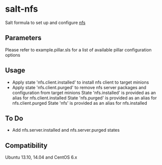 salt-nfs
==========

Salt formula to set up and configure [nfs](http://nfs.sourceforge.net/)

Parameters
------------
Please refer to example.pillar.sls for a list of available pillar configuration options

Usage
-----
- Apply state 'nfs.client.installed' to install nfs client to target minions
- Apply state 'nfs.client.purged' to remove nfs server packages and configuration from target minions
State 'nfs.installed' is provided as an alias for nfs.client.installed
State 'nfs.purged' is provided as an alias for nfs.client.purged
State 'nfs' is provided as an alias for nfs.installed

To Do
-----
- Add nfs.server.installed and nfs.server.purged states

Compatibility
-------------
Ubuntu 13.10, 14.04 and CentOS 6.x
